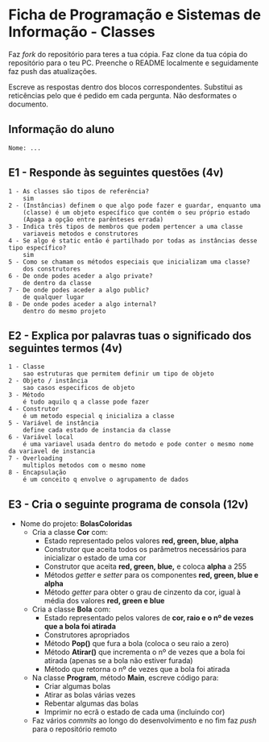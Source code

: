 # Ficha de Programação e Sistemas de Informação - Classes

Faz *fork* do repositório para teres a tua cópia.
Faz clone da tua cópia do repositório para o teu PC.
Preenche o README localmente e seguidamente faz push das atualizações.

Escreve as respostas dentro dos blocos correspondentes. Substitui as reticências pelo que é pedido em cada pergunta. Não desformates o documento.

## Informação do aluno

    Nome: ...

## E1 - Responde às seguintes questões (4v)

    1 - As classes são tipos de referência? 
        sim
    2 - (Instâncias) definem o que algo pode fazer e guardar, enquanto uma
        (classe) é um objeto específico que contém o seu próprio estado 
        (Apaga a opção entre parênteses errada)
    3 - Indica três tipos de membros que podem pertencer a uma classe 
        variaveis metodos e construtores
    4 - Se algo é static então é partilhado por todas as instâncias desse tipo específico? 
        sim
    5 - Como se chamam os métodos especiais que inicializam uma classe? 
        dos construtores
    6 - De onde podes aceder a algo private? 
        de dentro da classe
    7 - De onde podes aceder a algo public? 
        de qualquer lugar
    8 - De onde podes aceder a algo internal? 
        dentro do mesmo projeto

## E2 - Explica por palavras tuas o significado dos seguintes termos (4v)

    1 - Classe
        sao estruturas que permitem definir um tipo de objeto
    2 - Objeto / instância
        sao casos especificos de objeto
    3 - Método
        é tudo aquilo q a classe pode fazer
    4 - Construtor
        é um metodo especial q inicializa a classe 
    5 - Variável de instância
        define cada estado de instancia da classe
    6 - Variável local
        é uma variavel usada dentro do metodo e pode conter o mesmo nome da variavel de instancia
    7 - Overloading
        multiplos metodos com o mesmo nome
    8 - Encapsulação
        é um conceito q envolve o agrupamento de dados 

## E3 - Cria o seguinte programa de consola (12v)

- Nome do projeto: **BolasColoridas**
  - Cria a classe **Cor** com:
    - Estado representado pelos valores **red, green, blue, alpha**
    - Construtor que aceita todos os parâmetros necessários para inicializar o estado de uma cor
    - Construtor que aceita **red, green, blue,** e coloca **alpha** a 255
    - Métodos *getter* e *setter* para os componentes **red, green, blue e alpha**
    - Método *getter* para obter o grau de cinzento da cor, igual à média dos valores **red, green e blue**
  - Cria a classe **Bola** com:
    - Estado representado pelos valores de **cor, raio e o nº de vezes que a bola foi atirada**
    - Construtores apropriados
    - Método **Pop()** que fura a bola (coloca o seu raio a zero)
    - Método **Atirar()** que incrementa o nº de vezes que a bola foi atirada (apenas se a bola não estiver furada)
    - Método que retorna o nº de vezes que a bola foi atirada
  - Na classe **Program**, método **Main**, escreve código para:
    - Criar algumas bolas
    - Atirar as bolas várias vezes
    - Rebentar algumas das bolas
    - Imprimir no ecrã o estado de cada uma (incluindo cor)
  - Faz vários *commits* ao longo do desenvolvimento e no fim faz *push* para o repositório remoto
